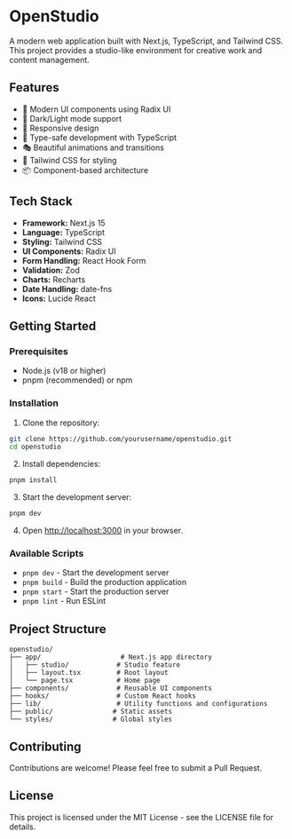 # OpenStudio

A modern web application built with Next.js, TypeScript, and Tailwind CSS. This project provides a studio-like environment for creative work and content management.

## Features

- 🎨 Modern UI components using Radix UI
- 🌙 Dark/Light mode support
- 📱 Responsive design
- 🎯 Type-safe development with TypeScript
- 🎭 Beautiful animations and transitions
- 🎨 Tailwind CSS for styling
- 📦 Component-based architecture

## Tech Stack

- **Framework:** Next.js 15
- **Language:** TypeScript
- **Styling:** Tailwind CSS
- **UI Components:** Radix UI
- **Form Handling:** React Hook Form
- **Validation:** Zod
- **Charts:** Recharts
- **Date Handling:** date-fns
- **Icons:** Lucide React

## Getting Started

### Prerequisites

- Node.js (v18 or higher)
- pnpm (recommended) or npm

### Installation

1. Clone the repository:
```bash
git clone https://github.com/yourusername/openstudio.git
cd openstudio
```

2. Install dependencies:
```bash
pnpm install
```

3. Start the development server:
```bash
pnpm dev
```

4. Open [http://localhost:3000](http://localhost:3000) in your browser.

### Available Scripts

- `pnpm dev` - Start the development server
- `pnpm build` - Build the production application
- `pnpm start` - Start the production server
- `pnpm lint` - Run ESLint

## Project Structure

```
openstudio/
├── app/                    # Next.js app directory
│   ├── studio/            # Studio feature
│   ├── layout.tsx         # Root layout
│   └── page.tsx           # Home page
├── components/            # Reusable UI components
├── hooks/                 # Custom React hooks
├── lib/                   # Utility functions and configurations
├── public/               # Static assets
└── styles/               # Global styles
```

## Contributing

Contributions are welcome! Please feel free to submit a Pull Request.

## License

This project is licensed under the MIT License - see the LICENSE file for details.
